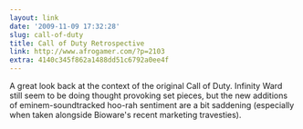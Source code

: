 ```yaml
---
layout: link
date: '2009-11-09 17:32:28'
slug: call-of-duty
title: Call of Duty Retrospective
link: http://www.afrogamer.com/?p=2103
extra: 4140c345f862a1488dd51c6792a0ee4f
---
```


A great look back at the context of the original Call of Duty. Infinity Ward still seem to be doing thought provoking set pieces, but the new additions of eminem-soundtracked hoo-rah sentiment are a bit saddening (especially when taken alongside Bioware's recent marketing travesties).